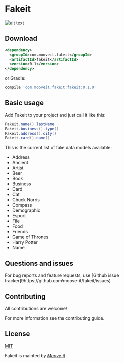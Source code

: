 Fakeit
========

![alt text](https://github.com/moove-it/fakeit/blob/master/banner.png "Fakeit Github banner")

Download
--------

```xml
<dependency>
  <groupId>com.mooveit.fakeit</groupId>
  <artifactId>fakeit</artifactId>
  <version>0.1</version>
</dependency>
```
or Gradle:
```groovy
compile 'com.mooveit.fakeit:fakeit:0.1.0'
```

Basic usage
--------

Add Fakeit to your project and just call it like this:

```java
Fakeit.name().lastName
Fakeit.business().type()
Fakeit.address().city()
Fakeit.card().name()
```

This is the current list of fake data models available:

- Address
- Ancient
- Artist
- Beer
- Book
- Business
- Card
- Cat
- Chuck Norris
- Compass
- Demographic
- Esport
- File
- Food
- Friends
- Game of Thrones
- Harry Potter
- Name
        

Questions and issues
--------

For bug reports and feature requests, use [Github issue tracker]9https://github.com/moove-it/fakeit/issues)

Contributing
--------

All contributions are welcome!

For more information see the contributing guide.

License
--------

[MIT](https://github.com/moove-it/fakeit/blob/master/LICENSE)

Fakeit is mainted by [*Moove-it*](www.moove-it.com)
